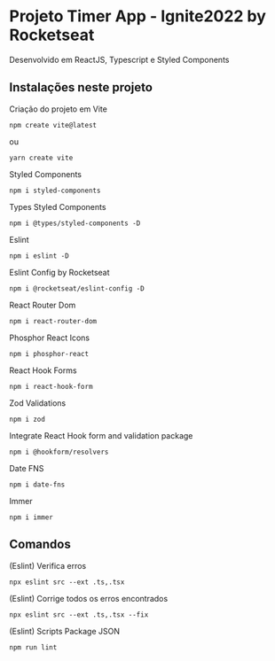 # Projeto Timer App - Ignite2022 by Rocketseat 

Desenvolvido em ReactJS, Typescript e Styled Components

## Instalações neste projeto

Criação do projeto em Vite
```
npm create vite@latest
```
ou
```
yarn create vite
```

Styled Components
```
npm i styled-components
```

Types Styled Components
```
npm i @types/styled-components -D
```

Eslint
```
npm i eslint -D
```

Eslint Config by Rocketseat
```
npm i @rocketseat/eslint-config -D
```

React Router Dom
```
npm i react-router-dom
```

Phosphor React Icons
```
npm i phosphor-react
```

React Hook Forms
```
npm i react-hook-form
```

Zod Validations
```
npm i zod
```

Integrate React Hook form and validation package
```
npm i @hookform/resolvers
```

Date FNS
```
npm i date-fns
```

Immer
```
npm i immer
```

## Comandos

(Eslint) Verifica erros
```
npx eslint src --ext .ts,.tsx
```

(Eslint) Corrige todos os erros encontrados
```
npx eslint src --ext .ts,.tsx --fix
```

(Eslint) Scripts Package JSON
```
npm run lint
```